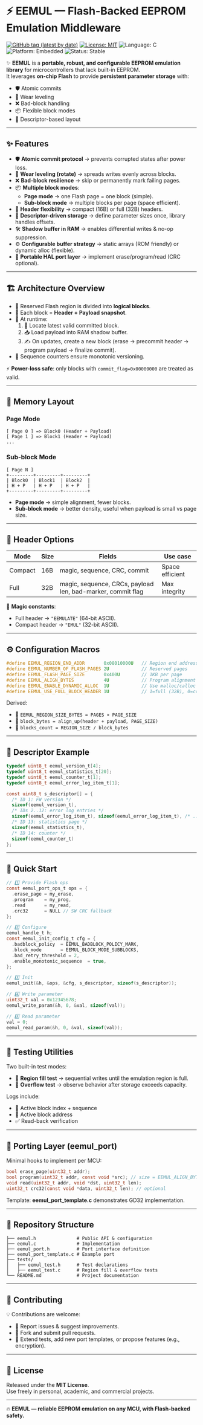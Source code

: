 # ⚡ EEMUL — Flash-Backed EEPROM Emulation Middleware  

[![GitHub tag (latest by date)](https://img.shields.io/github/v/tag/burakenez/eemul)](https://github.com/burakenez/eemul/tags/) [![License: MIT](https://img.shields.io/badge/License-MIT-yellow.svg)](LICENSE) ![Language: C](https://img.shields.io/badge/language-C-blue.svg) ![Platform: Embedded](https://img.shields.io/badge/platform-embedded-lightgrey.svg) ![Status: Stable](https://img.shields.io/badge/status-stable-brightgreen.svg)  

✨ **EEMUL** is a **portable, robust, and configurable EEPROM emulation library** for microcontrollers that lack built-in EEPROM.  
It leverages **on-chip Flash** to provide **persistent parameter storage** with:  
- 🛡️ Atomic commits  
- 🔄 Wear leveling  
- ❌ Bad-block handling  
- 📦 Flexible block modes  
- 🧾 Descriptor-based layout  

---

## ✨ Features  

- 🛡️ **Atomic commit protocol** → prevents corrupted states after power loss.  
- 🔄 **Wear leveling (rotate)** → spreads writes evenly across blocks.  
- ❌ **Bad-block resilience** → skip or permanently mark failing pages.  
- 📦 **Multiple block modes**:  
  - **Page mode** → one Flash page = one block (simple).  
  - **Sub-block mode** → multiple blocks per page (space efficient).  
- 📐 **Header flexibility** → compact (16B) or full (32B) headers.  
- 🧾 **Descriptor-driven storage** → define parameter sizes once, library handles offsets.  
- 🛠️ **Shadow buffer in RAM** → enables differential writes & no-op suppression.  
- ⚙️ **Configurable buffer strategy** → static arrays (ROM friendly) or dynamic alloc (flexible).  
- 🔌 **Portable HAL port layer** → implement erase/program/read (CRC optional).  

---

## 🏗️ Architecture Overview  

- 🔹 Reserved Flash region is divided into **logical blocks**.  
- 🔹 Each block = **Header + Payload snapshot**.  
- 🔹 At runtime:  
  1. 📍 Locate latest valid committed block.  
  2. 📥 Load payload into RAM shadow buffer.  
  3. ✍️ On updates, create a new block (erase → precommit header → program payload → finalize commit).  
- 🔢 Sequence counters ensure monotonic versioning.  

⚡ **Power-loss safe**: only blocks with `commit_flag=0x00000000` are treated as valid.  

---

## 📐 Memory Layout  

### Page Mode  
```
[ Page 0 ] => Block0 (Header + Payload)
[ Page 1 ] => Block1 (Header + Payload)
...
```

### Sub-block Mode  
```
[ Page N ]
+---------+---------+---------+
| Block0  | Block1  | Block2  |
| H + P   | H + P   | H + P   |
+---------+---------+---------+
```

- **Page mode** → simple alignment, fewer blocks.  
- **Sub-block mode** → better density, useful when payload is small vs page size.  

---

## 📑 Header Options  

| Mode     | Size | Fields                                                      | Use case        |
|----------|------|-------------------------------------------------------------|-----------------|
| Compact  | 16B  | magic, sequence, CRC, commit                                | Space efficient |
| Full     | 32B  | magic, sequence, CRCs, payload len, bad-marker, commit flag | Max integrity   |

🔮 **Magic constants**:  
- Full header → `"EEMULATE"` (64-bit ASCII).  
- Compact header → `"EMUL"` (32-bit ASCII).  

---

## ⚙️ Configuration Macros  

```c
#define EEMUL_REGION_END_ADDR       0x08010000U   // Region end address (exclusive)
#define EEMUL_NUMBER_OF_FLASH_PAGES 2U            // Reserved pages
#define EEMUL_FLASH_PAGE_SIZE       0x400U        // 1KB per page
#define EEMUL_ALIGN_BYTES           4U            // Program alignment
#define EEMUL_ENABLE_DYNAMIC_ALLOC  1U            // Use malloc/calloc for buffers
#define EEMUL_USE_FULL_BLOCK_HEADER 1U            // 1=full (32B), 0=compact (16B)
```

Derived:  
- 🧮 `EEMUL_REGION_SIZE_BYTES = PAGES × PAGE_SIZE`  
- 🧮 `block_bytes = align_up(header + payload, PAGE_SIZE)`  
- 🧮 `blocks_count = REGION_SIZE / block_bytes`  

---

## 🧾 Descriptor Example  

```c
typedef uint8_t eemul_version_t[4];
typedef uint8_t eemul_statistics_t[20];
typedef uint8_t eemul_counter_t[1];
typedef uint8_t eemul_error_log_item_t[1];

const uint8_t s_descriptor[] = {
  /* ID 1: FW version */
  sizeof(eemul_version_t),
  /* IDs 2..12: error log entries */
  sizeof(eemul_error_log_item_t), sizeof(eemul_error_log_item_t), /* ... */
  /* ID 13: statistics page */
  sizeof(eemul_statistics_t),
  /* ID 14: counter */
  sizeof(eemul_counter_t)
};
```

---

## 🚀 Quick Start  

```c
// 1️⃣ Provide Flash ops
const eemul_port_ops_t ops = {
  .erase_page = my_erase,
  .program    = my_prog,
  .read       = my_read,
  .crc32      = NULL // SW CRC fallback
};

// 2️⃣ Configure
eemul_handle_t h;
const eemul_init_config_t cfg = {
  .badblock_policy  = EEMUL_BADBLOCK_POLICY_MARK,
  .block_mode       = EEMUL_BLOCK_MODE_SUBBLOCKS,
  .bad_retry_threshold = 2,
  .enable_monotonic_sequence  = true,
};

// 3️⃣ Init
eemul_init(&h, &ops, &cfg, s_descriptor, sizeof(s_descriptor));

// 4️⃣ Write parameter
uint32_t val = 0x12345678;
eemul_write_param(&h, 0, &val, sizeof(val));

// 5️⃣ Read parameter
val = 0;
eemul_read_param(&h, 0, &val, sizeof(val));
```

---

## 🧪 Testing Utilities  

Two built-in test modes:  

- 📝 **Region fill test** → sequential writes until the emulation region is full.  
- 🔄 **Overflow test** → observe behavior after storage exceeds capacity.  

Logs include:  
- 🔢 Active block index + sequence  
- 📍 Active block address  
- ✅ Read-back verification  

---

## 🔌 Porting Layer (eemul_port)  

Minimal hooks to implement per MCU:  

```c
bool erase_page(uint32_t addr);
bool program(uint32_t addr, const void *src); // size = EEMUL_ALIGN_BYTES
void read(uint32_t addr, void *dst, uint32_t len);
uint32_t crc32(const void *data, uint32_t len); // optional
```

Template: **eemul_port_template.c** demonstrates GD32 implementation.  

---

## 📂 Repository Structure  

```
├── eemul.h               # Public API & configuration
├── eemul.c               # Implementation
├── eemul_port.h          # Port interface definition
├── eemul_port_template.c # Example port
├── tests/
│   ├── eemul_test.h      # Test declarations
│   ├── eemul_test.c      # Region fill & overflow tests
└── README.md             # Project documentation
```

---

## 🤝 Contributing  

💡 Contributions are welcome:  
- 🐛 Report issues & suggest improvements.  
- 🍴 Fork and submit pull requests.  
- 🧪 Extend tests, add new port templates, or propose features (e.g., encryption).  

---

## 📜 License  

Released under the **MIT License**.  
Use freely in personal, academic, and commercial projects.  

---  

🔥 **EEMUL — reliable EEPROM emulation on any MCU, with Flash-backed safety.**  
